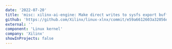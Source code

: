 ```yaml
---
date: '2022-07-20'
title: 'misc: xilinx-ai-engine: Make direct writes to sysfs export buffers'
github: 'https://github.com/Xilinx/linux-xlnx/commit/e59a6612603a32056dbd61b56d169668c969b9c9'
external: ''
component: 'Linux kernel'
company: 'Xilinx'
showInProjects: false
---
```

